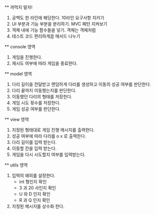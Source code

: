 ** 까먹지 말자!
1. 공백도 한 라인에 해당한다. 10라인 요구사항 지키기
2. UI 부분과 기능 부분을 분리하기. MVC 패턴 지켜보기
3. 객체 내에 기능 함수들을 넣기. 객체는 객체처럼
4. 테스트 코드 편리하게끔 매서드 나누기


** console 영역
1. 게임을 진행한다.
2. 재시도 여부에 따라 게임을 종료한다.

** model 영역
1. 다리 길이을 전달받고 랜덤하게 다리를 생성하고 이동의 성공 여부를 판단한다.
2. 다리 끝까지 이동했는지를 판단한다.
3. 이동했던 다리의 형태를 저장한다.
4. 게임 시도 횟수를 저장한다.
5. 게임 성공 여부를 판단한다.

** view 영역
1. 지정된 형태대로 게임 진행 메시지를 출력한다.
2. 성공 여부에 따라 다리를 o x 로 출력한다.
3. 다리 길이를 입력 받는다.
4. 이동할 칸을 입력 받는다.
5. 게임을 다시 시도할지 여부를 입력받는다.

** utils 영역
1. 입력의 예외를 설정한다.
    * int 형인지 확인
    * 3 과 20 사인지 확인
    * U 와 D 인지 확인
    * R 과 Q 인지 확인
2. 지정된 메시지를 상수화 한다.


